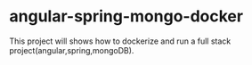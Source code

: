 # angular-spring-mongo-docker
This project will shows how to dockerize and run a full stack project(angular,spring,mongoDB).
